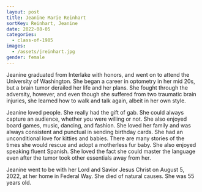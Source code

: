```yaml
---
layout: post
title: Jeanine Marie Reinhart
sortKey: Reinhart, Jeanine
date: 2022-08-05
categories:
  - class-of-1985
images:
  - /assets/jreinhart.jpg
gender: female
---
```

Jeanine graduated from Interlake with honors, and went on to attend the University of Washington. She began a career in optometry in her mid 20s, but a brain tumor derailed her life and her plans. She fought through the adversity, however, and even though she suffered from two traumatic brain injuries, she learned how to walk and talk again, albeit in her own style.

Jeanine loved people. She really had the gift of gab. She could always capture an audience, whether you were willing or not. She also enjoyed board games, music, dancing, and fashion. She loved her family and was always consistent and punctual in sending birthday cards. She had an unconditional love for kitties and babies. There are many stories of the times she would rescue and adopt a motherless fur baby. She also enjoyed speaking fluent Spanish. She loved the fact she could master the language even after the tumor took other essentials away from her. 

Jeanine went to be with her Lord and Savior Jesus Christ on August 5, 2022, at her home in Federal Way. She died of natural causes. She was 55 years old.